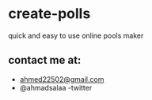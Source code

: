 # create-polls
quick and easy to use online pools maker

## contact me at:
- ahmed22502@gmail.com
- @ahmadsalaa -twitter
